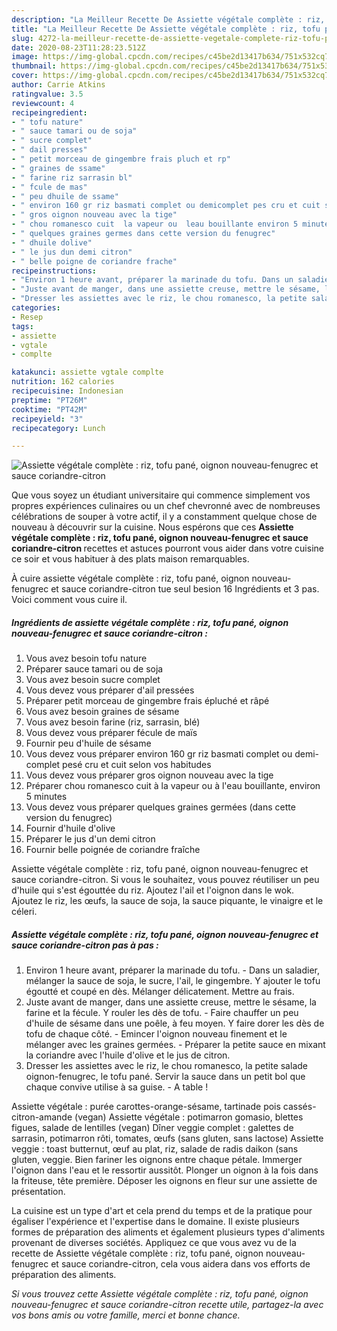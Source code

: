 ```yaml
---
description: "La Meilleur Recette De Assiette végétale complète : riz, tofu pané, oignon nouveau-fenugrec et sauce coriandre-citron"
title: "La Meilleur Recette De Assiette végétale complète : riz, tofu pané, oignon nouveau-fenugrec et sauce coriandre-citron"
slug: 4272-la-meilleur-recette-de-assiette-vegetale-complete-riz-tofu-pane-oignon-nouveau-fenugrec-et-sauce-coriandre-citron
date: 2020-08-23T11:28:23.512Z
image: https://img-global.cpcdn.com/recipes/c45be2d13417b634/751x532cq70/assiette-vegetale-complete-riz-tofu-pane-oignon-nouveau-fenugrec-et-sauce-coriandre-citron-photo-principale-de-la-recette.jpg
thumbnail: https://img-global.cpcdn.com/recipes/c45be2d13417b634/751x532cq70/assiette-vegetale-complete-riz-tofu-pane-oignon-nouveau-fenugrec-et-sauce-coriandre-citron-photo-principale-de-la-recette.jpg
cover: https://img-global.cpcdn.com/recipes/c45be2d13417b634/751x532cq70/assiette-vegetale-complete-riz-tofu-pane-oignon-nouveau-fenugrec-et-sauce-coriandre-citron-photo-principale-de-la-recette.jpg
author: Carrie Atkins
ratingvalue: 3.5
reviewcount: 4
recipeingredient:
- " tofu nature"
- " sauce tamari ou de soja"
- " sucre complet"
- " dail presses"
- " petit morceau de gingembre frais pluch et rp"
- " graines de ssame"
- " farine riz sarrasin bl"
- " fcule de mas"
- " peu dhuile de ssame"
- " environ 160 gr riz basmati complet ou demicomplet pes cru et cuit selon vos habitudes"
- " gros oignon nouveau avec la tige"
- " chou romanesco cuit  la vapeur ou  leau bouillante environ 5 minutes"
- " quelques graines germes dans cette version du fenugrec"
- " dhuile dolive"
- " le jus dun demi citron"
- " belle poigne de coriandre frache"
recipeinstructions:
- "Environ 1 heure avant, préparer la marinade du tofu. Dans un saladier, mélanger la sauce de soja, le sucre, l&#39;ail, le gingembre. Y ajouter le tofu égoutté et coupé en dès. Mélanger délicatement. Mettre au frais."
- "Juste avant de manger, dans une assiette creuse, mettre le sésame, la farine et la fécule. Y rouler les dès de tofu.  Faire chauffer un peu d&#39;huile de sésame dans une poêle, à feu moyen. Y faire dorer les dès de tofu de chaque côté. Emincer l&#39;oignon nouveau finement et le mélanger avec les graines germées. Préparer la petite sauce en mixant la coriandre avec l&#39;huile d&#39;olive et le jus de citron."
- "Dresser les assiettes avec le riz, le chou romanesco, la petite salade oignon-fenugrec, le tofu pané. Servir la sauce dans un petit bol que chaque convive utilise à sa guise. A table !"
categories:
- Resep
tags:
- assiette
- vgtale
- complte

katakunci: assiette vgtale complte 
nutrition: 162 calories
recipecuisine: Indonesian
preptime: "PT26M"
cooktime: "PT42M"
recipeyield: "3"
recipecategory: Lunch

---
```



![Assiette végétale complète : riz, tofu pané, oignon nouveau-fenugrec et sauce coriandre-citron](https://img-global.cpcdn.com/recipes/c45be2d13417b634/751x532cq70/assiette-vegetale-complete-riz-tofu-pane-oignon-nouveau-fenugrec-et-sauce-coriandre-citron-photo-principale-de-la-recette.jpg)

Que vous soyez un étudiant universitaire qui commence simplement vos propres expériences culinaires ou un chef chevronné avec de nombreuses célébrations de souper à votre actif, il y a constamment quelque chose de nouveau à découvrir sur la cuisine. Nous espérons que ces <strong> Assiette végétale complète : riz, tofu pané, oignon nouveau-fenugrec et sauce coriandre-citron </strong> recettes et astuces pourront vous aider dans votre cuisine ce soir et vous habituer à des plats maison remarquables.

<!--inarticleads1-->

À cuire assiette végétale complète : riz, tofu pané, oignon nouveau-fenugrec et sauce coriandre-citron tue seul besion 16 Ingrédients et 3 pas. Voici comment vous cuire il.

##### Ingrédients de assiette végétale complète : riz, tofu pané, oignon nouveau-fenugrec et sauce coriandre-citron :

1. Vous avez besoin  tofu nature
1. Préparer  sauce tamari ou de soja
1. Vous avez besoin  sucre complet
1. Vous devez vous préparer  d&#39;ail pressées
1. Préparer  petit morceau de gingembre frais épluché et râpé
1. Vous avez besoin  graines de sésame
1. Vous avez besoin  farine (riz, sarrasin, blé)
1. Vous devez vous préparer  fécule de maïs
1. Fournir  peu d&#39;huile de sésame
1. Vous devez vous préparer  environ 160 gr riz basmati complet ou demi-complet pesé cru et cuit selon vos habitudes
1. Vous devez vous préparer  gros oignon nouveau avec la tige
1. Préparer  chou romanesco cuit à la vapeur ou à l&#39;eau bouillante, environ 5 minutes
1. Vous devez vous préparer  quelques graines germées (dans cette version du fenugrec)
1. Fournir  d&#39;huile d&#39;olive
1. Préparer  le jus d&#39;un demi citron
1. Fournir  belle poignée de coriandre fraîche


Assiette végétale complète : riz, tofu pané, oignon nouveau-fenugrec et sauce coriandre-citron. Si vous le souhaitez, vous pouvez réutiliser un peu d&#39;huile qui s&#39;est égouttée du riz. Ajoutez l&#39;ail et l&#39;oignon dans le wok. Ajoutez le riz, les œufs, la sauce de soja, la sauce piquante, le vinaigre et le céleri. 

<!--inarticleads2-->

##### Assiette végétale complète : riz, tofu pané, oignon nouveau-fenugrec et sauce coriandre-citron pas à pas :

1. Environ 1 heure avant, préparer la marinade du tofu. - Dans un saladier, mélanger la sauce de soja, le sucre, l&#39;ail, le gingembre. Y ajouter le tofu égoutté et coupé en dès. Mélanger délicatement. Mettre au frais.
1. Juste avant de manger, dans une assiette creuse, mettre le sésame, la farine et la fécule. Y rouler les dès de tofu.  - Faire chauffer un peu d&#39;huile de sésame dans une poêle, à feu moyen. Y faire dorer les dès de tofu de chaque côté. - Emincer l&#39;oignon nouveau finement et le mélanger avec les graines germées. - Préparer la petite sauce en mixant la coriandre avec l&#39;huile d&#39;olive et le jus de citron.
1. Dresser les assiettes avec le riz, le chou romanesco, la petite salade oignon-fenugrec, le tofu pané. Servir la sauce dans un petit bol que chaque convive utilise à sa guise. - A table !


Assiette végétale : purée carottes-orange-sésame, tartinade pois cassés-citron-amande (vegan) Assiette végétale : potimarron gomasio, blettes figues, salade de lentilles (vegan) Dîner veggie complet : galettes de sarrasin, potimarron rôti, tomates, œufs (sans gluten, sans lactose) Assiette veggie : toast butternut, œuf au plat, riz, salade de radis daikon (sans gluten, veggie. Bien fariner les oignons entre chaque pétale. Immerger l&#39;oignon dans l&#39;eau et le ressortir aussitôt. Plonger un oignon à la fois dans la friteuse, tête première. Déposer les oignons en fleur sur une assiette de présentation. 

<!--inarticleads1-->

<p>
La cuisine est un type d'art et cela prend du temps et de la pratique pour égaliser l'expérience et l'expertise dans le domaine. Il existe plusieurs formes de préparation des aliments et également plusieurs types d'aliments provenant de diverses sociétés. Appliquez ce que vous avez vu de la recette de Assiette végétale complète : riz, tofu pané, oignon nouveau-fenugrec et sauce coriandre-citron, cela vous aidera dans vos efforts de préparation des aliments.
</p>

<p>
<i>Si vous trouvez cette Assiette végétale complète : riz, tofu pané, oignon nouveau-fenugrec et sauce coriandre-citron recette utile, partagez-la avec vos bons amis ou votre famille, merci et bonne chance.</i>
</p>
